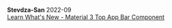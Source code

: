 **Stevdza-San** 2022-09  
[Learn What's New - Material 3 Top App Bar Component](https://www.youtube.com/watch?v=hQJpd78RUV)